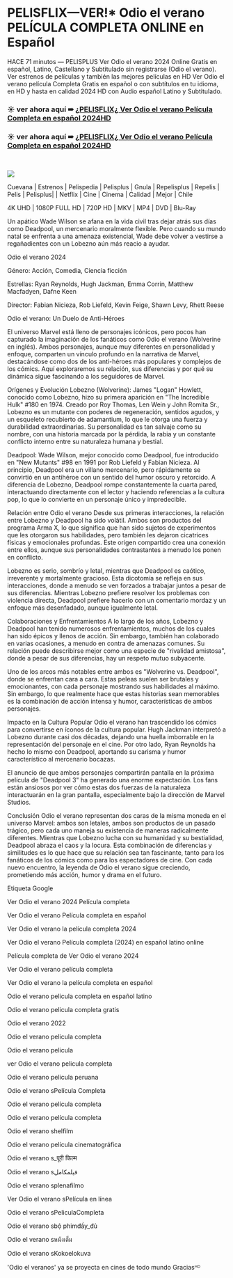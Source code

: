 # PELISFLIX—VER!* Odio el verano PELÍCULA COMPLETA ONLINE en Español

HACE 71 minutos — PELISPLUS Ver Odio el verano 2024 Online Gratis en español, Latino, Castellano y Subtitulado sin registrarse (Odio el verano). Ver estrenos de películas y también las mejores películas en HD Ver Odio el verano película Completa Gratis en español o con subtítulos en tu idioma, en HD y hasta en calidad 2024 HD con Audio español Latino y Subtitulado.
</br>
### ☀ ver ahora aquí ➠ [¿PELISFLIX¿ Ver Odio el verano Película Completa en español 2024HD](https://movie4you.online/es/movie/1087421/odio-el-verano-github)

### ☀ ver ahora aquí ➠ [¿PELISFLIX¿ Ver Odio el verano Película Completa en español 2024HD](https://movie4you.online/es/movie/1087421/odio-el-verano-github)
</br>
<p dir="auto"><a href="https://movie4you.online/es/movie/1087421/odio-el-verano-github" title="PLAY NOW" rel="nofollow"><img src="https://i.imgur.com/jhNGoEt.gif" style="max-width: 100%;"></a></p>

Cuevana | Estrenos | Pelispedia | Pelisplus | Gnula | Repelisplus | Repelis | Pelis | Pelisplus| | Netflix | Cine | Cinema | Calidad | Mejor | Chile

4K UHD | 1080P FULL HD | 720P HD | MKV | MP4 | DVD | Blu-Ray

Un apático Wade Wilson se afana en la vida civil tras dejar atrás sus días como Deadpool, un mercenario moralmente flexible. Pero cuando su mundo natal se enfrenta a una amenaza existencial, Wade debe volver a vestirse a regañadientes con un Lobezno aún más reacio a ayudar.

Odio el verano 2024

Género: Acción, Comedia, Ciencia ficción

Estrellas: Ryan Reynolds, Hugh Jackman, Emma Corrin, Matthew Macfadyen, Dafne Keen

Director: Fabian Nicieza, Rob Liefeld, Kevin Feige, Shawn Levy, Rhett Reese

Odio el verano: Un Duelo de Anti-Héroes

El universo Marvel está lleno de personajes icónicos, pero pocos han capturado la imaginación de los fanáticos como Odio el verano (Wolverine en inglés). Ambos personajes, aunque muy diferentes en personalidad y enfoque, comparten un vínculo profundo en la narrativa de Marvel, destacándose como dos de los anti-héroes más populares y complejos de los cómics. Aquí exploraremos su relación, sus diferencias y por qué su dinámica sigue fascinando a los seguidores de Marvel.

Orígenes y Evolución
Lobezno (Wolverine):
James "Logan" Howlett, conocido como Lobezno, hizo su primera aparición en "The Incredible Hulk" #180 en 1974. Creado por Roy Thomas, Len Wein y John Romita Sr., Lobezno es un mutante con poderes de regeneración, sentidos agudos, y un esqueleto recubierto de adamantium, lo que le otorga una fuerza y durabilidad extraordinarias. Su personalidad es tan salvaje como su nombre, con una historia marcada por la pérdida, la rabia y un constante conflicto interno entre su naturaleza humana y bestial.

Deadpool:
Wade Wilson, mejor conocido como Deadpool, fue introducido en "New Mutants" #98 en 1991 por Rob Liefeld y Fabian Nicieza. Al principio, Deadpool era un villano mercenario, pero rápidamente se convirtió en un antihéroe con un sentido del humor oscuro y retorcido. A diferencia de Lobezno, Deadpool rompe constantemente la cuarta pared, interactuando directamente con el lector y haciendo referencias a la cultura pop, lo que lo convierte en un personaje único y impredecible.

Relación entre Odio el verano
Desde sus primeras interacciones, la relación entre Lobezno y Deadpool ha sido volátil. Ambos son productos del programa Arma X, lo que significa que han sido sujetos de experimentos que les otorgaron sus habilidades, pero también les dejaron cicatrices físicas y emocionales profundas. Este origen compartido crea una conexión entre ellos, aunque sus personalidades contrastantes a menudo los ponen en conflicto.

Lobezno es serio, sombrío y letal, mientras que Deadpool es caótico, irreverente y mortalmente gracioso. Esta dicotomía se refleja en sus interacciones, donde a menudo se ven forzados a trabajar juntos a pesar de sus diferencias. Mientras Lobezno prefiere resolver los problemas con violencia directa, Deadpool prefiere hacerlo con un comentario mordaz y un enfoque más desenfadado, aunque igualmente letal.

Colaboraciones y Enfrentamientos
A lo largo de los años, Lobezno y Deadpool han tenido numerosos enfrentamientos, muchos de los cuales han sido épicos y llenos de acción. Sin embargo, también han colaborado en varias ocasiones, a menudo en contra de amenazas comunes. Su relación puede describirse mejor como una especie de "rivalidad amistosa", donde a pesar de sus diferencias, hay un respeto mutuo subyacente.

Uno de los arcos más notables entre ambos es "Wolverine vs. Deadpool", donde se enfrentan cara a cara. Estas peleas suelen ser brutales y emocionantes, con cada personaje mostrando sus habilidades al máximo. Sin embargo, lo que realmente hace que estas historias sean memorables es la combinación de acción intensa y humor, características de ambos personajes.

Impacto en la Cultura Popular
Odio el verano han trascendido los cómics para convertirse en íconos de la cultura popular. Hugh Jackman interpretó a Lobezno durante casi dos décadas, dejando una huella imborrable en la representación del personaje en el cine. Por otro lado, Ryan Reynolds ha hecho lo mismo con Deadpool, aportando su carisma y humor característico al mercenario bocazas.

El anuncio de que ambos personajes compartirán pantalla en la próxima película de "Deadpool 3" ha generado una enorme expectación. Los fans están ansiosos por ver cómo estas dos fuerzas de la naturaleza interactuarán en la gran pantalla, especialmente bajo la dirección de Marvel Studios.

Conclusión
Odio el verano representan dos caras de la misma moneda en el universo Marvel: ambos son letales, ambos son productos de un pasado trágico, pero cada uno maneja su existencia de maneras radicalmente diferentes. Mientras que Lobezno lucha con su humanidad y su bestialidad, Deadpool abraza el caos y la locura. Esta combinación de diferencias y similitudes es lo que hace que su relación sea tan fascinante, tanto para los fanáticos de los cómics como para los espectadores de cine. Con cada nuevo encuentro, la leyenda de Odio el verano sigue creciendo, prometiendo más acción, humor y drama en el futuro.

Etiqueta Google

Ver Odio el verano 2024 Película completa

Ver Odio el verano Película completa en español

Ver Odio el verano la película completa 2024

Ver Odio el verano Película completa (2024) en español latino online

Película completa de Ver Odio el verano 2024

Ver Odio el verano película completa

Ver Odio el verano la película completa en español

Odio el verano pelicula completa en español latino

Odio el verano pelicula completa gratis

Odio el verano 2022

Odio el verano pelicula completa

Odio el verano pelicula

ver Odio el verano pelicula completa

Odio el verano pelicula peruana

Odio el verano sPelícula Completa

Odio el verano película completa

Odio el verano película completa

Odio el verano shelfilm

Odio el verano película cinematográfica

Odio el verano s_पूरी फिल्म

Odio el verano sفيلمكامل

Odio el verano splenafilmo

Ver Odio el verano sPelícula en línea

Odio el verano sPeliculaCompleta

Odio el verano sbộ phimđầy_đủ

Odio el verano sหนังเต็ม

Odio el verano sKokoelokuva

'Odio el veranos' ya se proyecta en cines de todo mundo Graciasᴴᴰ
